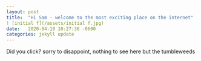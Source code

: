 ```yaml
---
layout: post
title:  "Hi Sam - welcome to the most exciting place on the internet"
! [initial f](/assets/initial f.jpg)
date:   2020-04-10 10:27:36 -0600
categories: jekyll update
---
```

Did you click? sorry to disappoint, nothing to see here but the tumbleweeds
